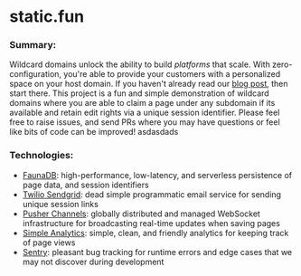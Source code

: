 # static.fun

### Summary:

Wildcard domains unlock the ability to build _platforms_ that scale. With zero-configuration, you're able to provide your customers with a personalized space on your host domain. If you haven't already read our [blog post](https://vercel.com/blog/wildcard-domains), then start there. This project is a fun and simple demonstration of wildcard domains where you are able to claim a page under any subdomain if its available and retain edit rights via a unique session identifier. Please feel free to raise issues, and send PRs where you may have questions or feel like bits of code can be improved!
asdasdads
### Technologies:

- [FaunaDB](https://fauna.com): high-performance, low-latency, and serverless persistence of page data, and session identifiers
- [Twilio Sendgrid](https://sendgrid.com): dead simple programmatic email service for sending unique session links
- [Pusher Channels](https://pusher.com/channels): globally distributed and managed WebSocket infrastructure for broadcasting real-time updates when saving pages
- [Simple Analytics](https://simpleanalytics.com): simple, clean, and friendly analytics for keeping track of page views
- [Sentry](https://sentry.io): pleasant bug tracking for runtime errors and edge cases that we may not discover during development
